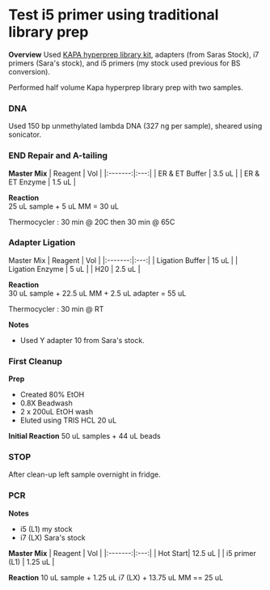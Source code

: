 # Test i5 primer using traditional library prep 

**Overview** Used [KAPA hyperprep library kit](https://rochesequencingstore.com/wp-content/uploads/2017/10/KAPA-HyperPlus-Kit_KR1145-%E2%80%93-v5.19.pdf), adapters (from Saras Stock), i7 primers (Sara's stock), and i5 primers (my stock used previous for BS conversion).


Performed half volume Kapa hyperprep library prep with two samples.

### DNA 

Used 150 bp unmethylated lambda DNA (327 ng per sample), sheared using sonicator.

### END Repair and A-tailing

**Master Mix** 
| Reagent | Vol |
|:-------:|:---:|
| ER & ET Buffer | 3.5 uL |
| ER & ET Enzyme | 1.5 uL |

**Reaction**  
25 uL sample + 5 uL MM = 30 uL 

Thermocycler : 30 min @ 20C then 30 min @ 65C

### Adapter Ligation

Master Mix
| Reagent | Vol |
|:-------:|:---:|
| Ligation Buffer | 15 uL |
| Ligation Enzyme | 5 uL |
| H20 | 2.5 uL |

**Reaction**  
30 uL sample + 22.5 uL MM + 2.5 uL adapter = 55 uL 

Thermocycler : 30 min @ RT 

**Notes**  
* Used Y adapter 10 from Sara's stock.  

### First Cleanup

**Prep**
* Created 80% EtOH  
* 0.8X  Beadwash
* 2 x 200uL EtOH wash
* Eluted using TRIS HCL 20 uL

**Initial Reaction**
50 uL samples + 44 uL beads

### STOP

After clean-up left sample overnight in fridge.

### PCR

**Notes**
* i5 (L1) my stock
* i7 (LX) Sara's stock

**Master Mix**
| Reagent | Vol |
|:-------:|:---:|
| Hot Start| 12.5 uL |
| i5 primer (L1) | 1.25 uL |

**Reaction**
10 uL sample + 1.25 uL i7 (LX) + 13.75 uL MM == 25 uL 




